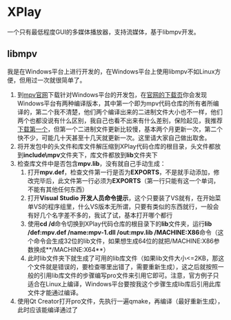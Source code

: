 # XPlay
一个只有最低程度GUI的多媒体播放器，支持流媒体，基于libmpv开发。

## libmpv
我是在Windows平台上进行开发的，在Windows平台上使用libmpv不如Linux方便，但用过一次就很简单了。
1. 到[mpv官网](https://mpv.io/)下载针对Windows平台的开发包，在[官网的下载页](https://mpv.io/installation/)你会发现Windows平台有两种编译版本，其中第一个即为mpv代码仓库的所有者所编译的，第二个我不清楚，他们两个编译出来的二进制文件大小也不一样，他们两个也都没说有什么区别，我自己也看不出来有什么差别，保险起见，我推荐[下载第一个](https://mpv.srsfckn.biz/)，但第一个二进制文件更新比较慢，基本两个月更新一次，第二个快不少，可能几十天甚至十几天就更新一次。这里请大家自己做出取舍。
2. 将开发包中的头文件和库文件解压缩到XPlay代码仓库的根目录，头文件都放到**include\mpv**文件夹下，库文件都放到**lib**文件夹下
3. 检查库文件中是否包含**mpv.lib**，没有就自己手动生成：
    1. 打开**mpv.def**，检查文件第一行是否为**EXPORTS**，不是就手动添加，修改完毕后，此文件第一行必须为**EXPORTS**（第一行只能有这一个单词，不能有其他任何东西）
    2. 打开**Visual Studio 开发人员命令提示**，这个只要装了VS就有，在开始菜单VS的程序组里，什么VS版本无所谓，只要有类似的东西就行，一般会有好几个名字差不多的，我试了试，基本打开哪个都行
    3. 使用**cd /d**命令切换到XPlay代码仓库的根目录下的**lib**文件夹，运行**lib /def:mpv.def /name:mpv-1.dll /out:mpv.lib /MACHINE:X86**命令（这个命令会生成32位的lib文件，如果想生成64位的就把/MACHINE:X86参数换成**/MACHINE:X64**）
    4. 此时lib文件夹下就生成了可用的lib库文件（如果lib文件大小<=2KB，那这个文件就是错误的，要检查哪里出错了，需要重新生成），这之后就按照一般的引用lib库文件的步骤编写pro文件来引用它即可。注意，官方例子只适合在Linux上编译，Windows平台要按我这个步骤生成lib库后引用此库文件才能通过编译。
4. 使用Qt Creator打开pro文件，先执行一遍qmake，再编译（最好重新生成），此时应该能编译通过了